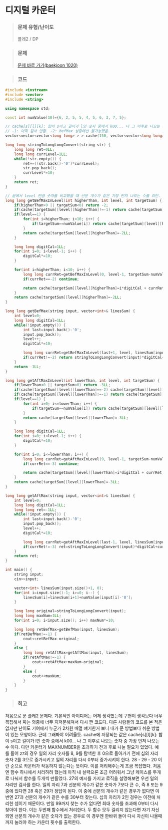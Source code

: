 디지털 카운터
====

>### 문제 유형/난이도
>플레2 / DP

>### 문제
> <a href="https://www.acmicpc.net/problem/1020">문제 바로 가기(baekjoon 1020)</a>

>### 코드
```c++
#include <iostream>
#include <vector>
#include <string>

using namespace std;

const int numValue[10]={6, 2, 5, 5, 4, 5, 6, 3, 7, 5};

// cache[s][l][k]: 합이 s이고 길이가 l인 숫자 중에서 k00... 나 그 이후로 나오는 숫자 중 가장 먼저 나오는 수
// -1: 아직 검사 안함. -2: befMax 상황에선 불가능했음.
vector<vector<vector<long long> > > cache(150, vector<vector<long long> >(16, vector<long long>(10, -1LL)));

long long stringToLongLongConvert(string str) {
    long long ret=0LL;
    long long currLevel=1LL;
    while(!str.empty()) {
        ret+=((str.back()-'0')*currLevel);
        str.pop_back();
        currLevel*=10;
    }
    return ret;
}

// 끝에서 level 만큼 숫자를 비교했을 때 선분 개수가 같은 가장 먼저 나오는 수를 리턴. 불가능하다면 -2 리턴.
long long getBefMaxInLevel(int higherThan, int level, int targetSum) {
    if(higherThan>9 || targetSum<0) return -2;
    if(cache[targetSum][level][higherThan]!=-1) return cache[targetSum][level][higherThan];
    if(level==1) {
        for(int i=higherThan; i<10; i++) {
            if(targetSum==numValue[i]) return cache[targetSum][level][higherThan]=i;
        }
        return cache[targetSum][level][higherThan]=-2LL;
    }

    long long digitCal=1LL;
    for(int i=0; i<level-1; i++) {
        digitCal*=10;
    }

    for(int i=higherThan; i<10; i++) {
        long long currRet=getBefMaxInLevel(0, level-1, targetSum-numValue[i]);
        if(currRet==-2) continue;

        return cache[targetSum][level][higherThan]=i*digitCal + currRet;
    }
    return cache[targetSum][level][higherThan]=-2LL;
}

long long getBefMax(string input, vector<int>& linesSum) {
    int level=0;
    long long digitCal=1LL;
    while(!input.empty()) {
        int last=input.back()-'0';
        input.pop_back();
        level++;
        digitCal*=10;

        long long currRet=getBefMaxInLevel(last+1, level, linesSum[input.size()]);
        if(currRet!=-2) return stringToLongLongConvert(input)*digitCal+currRet;
    }
    return -1LL;
}

long long getAftMaxInLevel(int lowerThan, int level, int targetSum) {
    if(lowerThan<0 || targetSum<0) return -3LL;
    if(cache[targetSum][level][lowerThan]==-2) cache[targetSum][level][lowerThan]=-1;
    if(cache[targetSum][level][lowerThan]!=-1) return cache[targetSum][level][lowerThan];
    if(level==1) {
        for(int i=0; i<=lowerThan; i++) {
            if(targetSum==numValue[i]) return cache[targetSum][level][lowerThan]=i;
        }
        return cache[targetSum][level][lowerThan]=-3LL;
    }

    long long digitCal=1LL;
    for(int i=0; i<level-1; i++) {
        digitCal*=10;
    }

    for(int i=0; i<=lowerThan; i++) {
        long long currRet=getAftMaxInLevel(9, level-1, targetSum-numValue[i]);
        if(currRet==-3) continue;

        return cache[targetSum][level][lowerThan]=i*digitCal + currRet;
    }
    return cache[targetSum][level][lowerThan]=-3LL;
}

long long getAftMax(string input, vector<int>& linesSum) {
    int level=0;
    long long digitCal=1LL;
    long long ret=-1LL;
    while(!input.empty()) {
        int last=input.back()-'0';
        input.pop_back();
        level++;
        digitCal*=10;

        long long currRet=getAftMaxInLevel(last-1, level, linesSum[input.size()]);
        if(currRet!=-3) ret=stringToLongLongConvert(input)*digitCal+currRet;
    }
    return ret;
}

int main() {
    string input;
    cin>>input;

    vector<int> linesSum(input.size()+1, 0);
    for(int i=input.size()-1; i>=0; i--) {
        linesSum[i]=linesSum[i+1]+numValue[input[i]-'0'];
    }

    long long original=stringToLongLongConvert(input);
    long long maxNum=1LL;
    for(int i=0; i<input.size(); i++) maxNum*=10;

    long long retBefMax=getBefMax(input, linesSum);
    if(retBefMax!=-1) {
        cout<<retBefMax-original;
    }
    else {
        long long retAftMax=getAftMax(input, linesSum);
        if(retAftMax!=-1) {
            cout<<retAftMax+maxNum-original;
        }
        else {
            cout<<maxNum;
        }
    }
}
```

>### 회고
처음으로 푼 플레2 문제다. 기본적인 아이디어는 어제 생각했는데 구현이 생각보다 너무 복잡해서 짜는 와중에 너무 지저분해져서 다시 짠 코드다. 다른 사람들의 코드를 본 적은 없지만 난이도 기여에서 누군가 2차원 배열 얘기한거 보니 내가 푼 방법보다 쉬운 방법이 있는 모양이다. 근데 그래봐야 어려울듯. cache에 저장되는 값은 cache[s][l][k]: 합이 s이고 길이가 l인 숫자 중에서 k00... 나 그 이후로 나오는 숫자 중 가장 먼저 나오는 수 이다. 다만 카운터가 MAXNUMBER을 초과하기 전과 후로 나눌 필요가 있었다. 예를 들어 `27`의 경우 일의 자리 숫자를 8, 9를 탐색한 후 0으로 돌아가기 전에 십의 자리 숫자 2를 3으로 증가시키고 일의 자리를 다시 0부터 증가시켜야 한다. 28 - 29 - 20 이런 순으로 카운터가 작동하지 않는다는 뜻이다. 이를 처리해주는게 조금 복잡했다. 처음엔 함수 하나에서 처리하려 했는데 아직 내 실력으론 조금 어려워서 그냥 케이스를 두개로 나눠서 함수를 두개씩 만들었다. 27의 예시를 가지고 로직을 설명해보면 우선 일의 자리만 검사를 한다. 일의 자리 7과 선분의 개수가 같은 숫자가 7보다 큰 수, 즉 8 또는 9 중에 있다면 28 혹은 29가 정답이 된다. 이 중에 선분의 개수가 같은 경우가 없다면 이번엔 27과 선분의 개수가 같은 수를 30부터 찾는다. 십의 자리가 2인 경우는 이전에 처리한 셈이기 때문이다. 만일 99까지 찾는 수가 없다면 최대 숫자를 초과해 0부터 다시 찾아야 한다. 이는 두번째 함수에서 처리한다. 두 함수 모두 걸리지 않는다면 자기 자신 외엔 선분의 개수가 같은 숫자가 없는 경우로 이 경우엔 한바퀴 돌아 다시 자신이 나올때까지 눌러야 하는 카운터 횟수를 출력한다.
